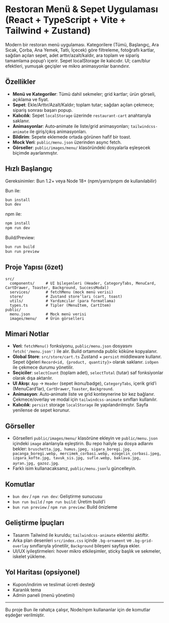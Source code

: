 # Restoran Menü & Sepet Uygulaması (React + TypeScript + Vite + Tailwind + Zustand)

Modern bir restoran menü uygulaması. Kategorilere (Tümü, Başlangıç, Ara Sıcak, Çorba, Ana Yemek, Tatlı, İçecek) göre filtreleme, fotoğraflı kartlar, sağdan açılan sepet, adet arttır/azalt/kaldır, ara toplam ve sipariş tamamlama popup’ı içerir. Sepet localStorage ile kalıcıdır. UI; cam/blur efektleri, yumuşak geçişler ve mikro animasyonlar barındırır.

## Özellikler
- **Menü ve Kategoriler**: Tümü dahil sekmeler; grid kartlar; ürün görseli, açıklama ve fiyat.
- **Sepet**: Ekle/Arttır/Azalt/Kaldır; toplam tutar; sağdan açılan çekmece; sipariş sonrası başarı popup.
- **Kalıcılık**: Sepet `localStorage` üzerinde `restaurant-cart` anahtarıyla saklanır.
- **Animasyonlar**: Auto‑animate ile liste/grid animasyonları; `tailwindcss-animate` ile giriş/çıkış animasyonları.
- **Bildirim**: Sepete eklemede ortada görünen hafif bir toast.
- **Mock Veri**: `public/menu.json` üzerinden async fetch.
- **Görseller**: `public/images/menu/` klasöründeki dosyalarla eşleşecek biçimde ayarlanmıştır.

## Hızlı Başlangıç
Gereksinimler: Bun 1.2+ veya Node 18+ (npm/yarn/pnpm de kullanılabilir)

Bun ile:
```sh
bun install
bun dev
```

npm ile:
```sh
npm install
npm run dev
```

Build/Preview:
```sh
bun run build
bun run preview
```

## Proje Yapısı (özet)
```
src/
  components/     # UI bileşenleri (Header, CategoryTabs, MenuCard, CartDrawer, Toaster, Background, SuccessModal)
  services/       # fetchMenu (mock menü verisi)
  store/          # Zustand store’ları (cart, toast)
  utils/          # Yardımcılar (para formatlama)
  types.ts        # Tipler (MenuItem, CartItem)
public/
  menu.json       # Mock menü verisi
  images/menu/    # Ürün görselleri 
```

## Mimari Notlar
- **Veri**: `fetchMenu()` fonksiyonu, `public/menu.json` dosyasını `fetch('/menu.json')` ile alır. Build ortamında public köküne kopyalanır.
- **Global Store**: `src/store/cart.ts` Zustand + `persist` middleware kullanır. Sepet öğeleri `Record<id, {product, quantity}>` olarak saklanır. `isOpen` ile çekmece durumu yönetilir.
- **Seçiciler**: `selectCount` (toplam adet), `selectTotal` (tutar) saf fonksiyonlar olarak dışa aktarılır.
- **UI Akışı**: `App` → `Header` (sepet ikonu/badge), `CategoryTabs`, içerik grid’i (MenuCard’lar), `CartDrawer`, `Toaster`, `Background`.
- **Animasyon**: Auto‑animate liste ve grid konteynerine bir kez bağlanır. Çekmece/overlay ve modal için `tailwindcss-animate` sınıfları kullanılır.
- **Kalıcılık**: `persist` storage `localStorage` ile yapılandırılmıştır. Sayfa yenilense de sepet korunur.

## Görseller
- Görselleri `public/images/menu/` klasörüne ekleyin ve `public/menu.json` içindeki `image` alanlarıyla eşleştirin. Bu repo haliyle şu dosya adlarını bekler: `bruschetta.jpg, humus.jpeg, sigara_boregi.jpg, pacanga_boregi.webp, mercimek_corbasi.webp, ezogelin_corbasi.jpeg, izgara_kofte.jpg, tavuk_sis.jpg, sufle.webp, baklava.jpg, ayran.jpg, gazoz.jpg`.
- Farklı isim kullanacaksanız, `public/menu.json`’u güncelleyin.

## Komutlar
- `bun dev` / `npm run dev`: Geliştirme sunucusu
- `bun run build` / `npm run build`: Üretim build’i
- `bun run preview` / `npm run preview`: Build önizleme

## Geliştirme İpuçları
- Tasarım Tailwind ile kuruldu; `tailwindcss-animate` eklentisi aktiftir.
- Arka plan desenleri `src/index.css` içinde `.bg-ornament` ve `.bg-grid-overlay` sınıflarıyla yönetilir, `Background` bileşeni sayfaya ekler.
- UI/UX iyileştirmeleri: hover mikro etkileşimler, sticky başlık ve sekmeler, iskelet yükleme.

## Yol Haritası (opsiyonel)
- Kupon/indirim ve teslimat ücreti desteği
- Karanlık tema
- Admin paneli (menü yönetimi)

---
Bu proje Bun ile rahatça çalışır, Node/npm kullananlar için de komutlar eşdeğer verilmiştir.

